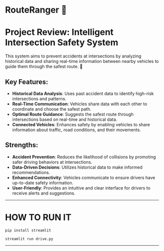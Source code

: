 # RouteRanger 🚦
# Project Review: Intelligent Intersection Safety System

This system aims to prevent accidents at intersections by analyzing historical data and sharing real-time information between nearby vehicles to guide them through the safest route. 🚗

## Key Features:

- **Historical Data Analysis**: Uses past accident data to identify high-risk intersections and patterns.
- **Real-Time Communication**: Vehicles share data with each other to coordinate and choose the safest path.
- **Optimal Route Guidance**: Suggests the safest route through intersections based on real-time and historical data.
- **Connected Vehicles**: Enhances safety by enabling vehicles to share information about traffic, road conditions, and their movements.

## Strengths:

- **Accident Prevention**: Reduces the likelihood of collisions by promoting safer driving behaviors at intersections.
- **Data-Driven Decisions**: Utilizes historical data to make informed recommendations.
- **Enhanced Connectivity**: Vehicles communicate to ensure drivers have up-to-date safety information.
- **User-Friendly**: Provides an intuitive and clear interface for drivers to receive alerts and suggestions.
___
# HOW TO RUN IT
```
pip install streamlit

```
```
streamlit run drive.py
```
___
